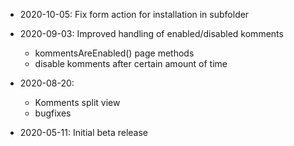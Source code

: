 - 2020-10-05: Fix form action for installation in subfolder

- 2020-09-03: Improved handling of enabled/disabled komments

  - kommentsAreEnabled() page methods
  - disable komments after certain amount of time

- 2020-08-20:

  - Komments split view
  - bugfixes

- 2020-05-11: Initial beta release
